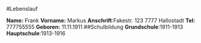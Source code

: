 #Lebenslauf

**Name:** Frank
**Vorname:** Markus
**Anschrift**:Fakestr. 123 7777 Hallostadt
**Tel:** 777755555
**Geboren:** 11.11.1911
##Schulbildung
**Grundschule**:1911-1913
**Hauptschule**:1913-1916
